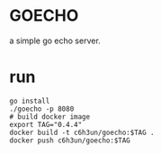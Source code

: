 # GOECHO
a simple go echo server.

# run
```
go install
./goecho -p 8080
# build docker image
export TAG="0.4.4"
docker build -t c6h3un/goecho:$TAG .
docker push c6h3un/goecho:$TAG
```
